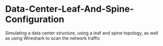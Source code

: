 # Data-Center-Leaf-And-Spine-Configuration
Simulating a data center structure, using a leaf and spine topology, as well as using Wireshark to scan the network traffic 

